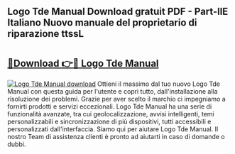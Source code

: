 ## Logo Tde Manual Download gratuit PDF - Part-llE Italiano Nuovo manuale del proprietario di riparazione ttssL

# <h2><a href="http://dff5of.blite.top/?on=Logo+Tde+Manual">🔗Download 👉🔴 Logo Tde Manual</a></h2>

[![Logo Tde Manual download](https://i.imgur.com/lujVjoI.png)](http://dff5of.blite.top/?on=Logo+Tde+Manual)
Ottieni il massimo dal tuo nuovo Logo Tde Manual con questa guida per l'utente e copri tutto, dall'installazione alla risoluzione dei problemi. Grazie per aver scelto il marchio ci impegniamo a fornirti prodotti e servizi eccezionali. Logo Tde Manual ha una serie di funzionalità avanzate, tra cui geolocalizzazione, avvisi intelligenti, temi personalizzabili e sincronizzazione di più dispositivi, tutti accessibili e personalizzati dall'interfaccia. Siamo qui per aiutare Logo Tde Manual. Il nostro Team di assistenza clienti è pronto ad aiutarti in caso di domande o dubbi.
